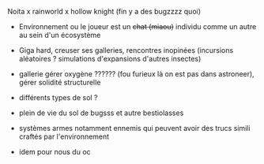 
Noita x rainworld x hollow knight (fin y a des bugzzzz quoi)

- Environnement ou le joueur est un ~~chat (miaou)~~ individu comme un autre au sein d'un écosystème
- Giga hard, creuser ses galleries, rencontres inopinées (incursions aléatoires ? simulations d'expansions d'autres insectes)
- gallerie gérer oxygène ?????? (fou furieux là on est pas dans astroneer), gérer solidité structurelle
- différents types de sol ? 
- plein de vie du sol de bugsss et autre bestiolasses

- systèmes armes notamment ennemis qui peuvent avoir des trucs simili craftés par l'environnement
- idem pour nous du oc